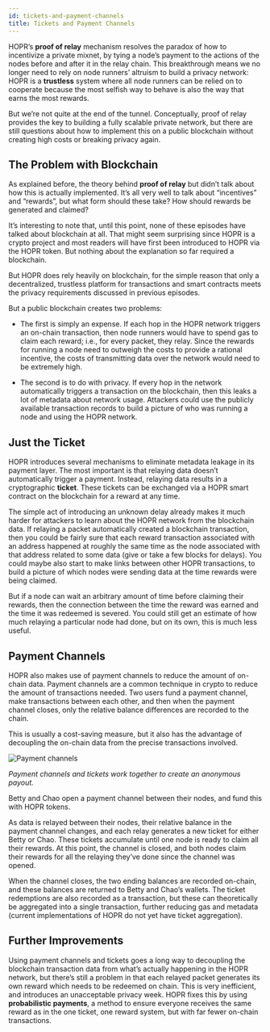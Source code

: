 ```yaml
---
id: tickets-and-payment-channels
title: Tickets and Payment Channels
---
```


HOPR’s **proof of relay** mechanism resolves the paradox of how to incentivize a private mixnet, by tying a node’s payment to the actions of the nodes before and after it in the relay chain. This breakthrough means we no longer need to rely on node runners’ altruism to build a privacy network: HOPR is a **trustless** system where all node runners can be relied on to cooperate because the most selfish way to behave is also the way that earns the most rewards.

But we’re not quite at the end of the tunnel. Conceptually, proof of relay provides the key to building a fully scalable private network, but there are still questions about how to implement this on a public blockchain without creating high costs or breaking privacy again.

## The Problem with Blockchain

As explained before, the theory behind **proof of relay** but didn’t talk about how this is actually implemented. It’s all very well to talk about “incentives” and “rewards”, but what form should these take? How should rewards be generated and claimed?

It’s interesting to note that, until this point, none of these episodes have talked about blockchain at all. That might seem surprising since HOPR is a crypto project and most readers will have first been introduced to HOPR via the HOPR token. But nothing about the explanation so far required a blockchain.

But HOPR does rely heavily on blockchain, for the simple reason that only a decentralized, trustless platform for transactions and smart contracts meets the privacy requirements discussed in previous episodes.

But a public blockchain creates two problems:

- The first is simply an expense. If each hop in the HOPR network triggers an on-chain transaction, then node runners would have to spend gas to claim each reward; i.e., for every packet, they relay. Since the rewards for running a node need to outweigh the costs to provide a rational incentive, the costs of transmitting data over the network would need to be extremely high.

- The second is to do with privacy. If every hop in the network automatically triggers a transaction on the blockchain, then this leaks a lot of metadata about network usage. Attackers could use the publicly available transaction records to build a picture of who was running a node and using the HOPR network.

## Just the Ticket

HOPR introduces several mechanisms to eliminate metadata leakage in its payment layer. The most important is that relaying data doesn’t automatically trigger a payment. Instead, relaying data results in a cryptographic **ticket**. These tickets can be exchanged via a HOPR smart contract on the blockchain for a reward at any time.

The simple act of introducing an unknown delay already makes it much harder for attackers to learn about the HOPR network from the blockchain data. If relaying a packet automatically created a blockchain transaction, then you could be fairly sure that each reward transaction associated with an address happened at roughly the same time as the node associated with that address related to some data (give or take a few blocks for delays). You could maybe also start to make links between other HOPR transactions, to build a picture of which nodes were sending data at the time rewards were being claimed.

But if a node can wait an arbitrary amount of time before claiming their rewards, then the connection between the time the reward was earned and the time it was redeemed is severed. You could still get an estimate of how much relaying a particular node had done, but on its own, this is much less useful.

## Payment Channels

HOPR also makes use of payment channels to reduce the amount of on-chain data. Payment channels are a common technique in crypto to reduce the amount of transactions needed. Two users fund a payment channel, make transactions between each other, and then when the payment channel closes, only the relative balance differences are recorded to the chain.

This is usually a cost-saving measure, but it also has the advantage of decoupling the on-chain data from the precise transactions involved.

![Payment channels](/img/core/payment_channels.gif)

_Payment channels and tickets work together to create an anonymous payout._

Betty and Chao open a payment channel between their nodes, and fund this with HOPR tokens.

As data is relayed between their nodes, their relative balance in the payment channel changes, and each relay generates a new ticket for either Betty or Chao. These tickets accumulate until one node is ready to claim all their rewards. At this point, the channel is closed, and both nodes claim their rewards for all the relaying they’ve done since the channel was opened.

When the channel closes, the two ending balances are recorded on-chain, and these balances are returned to Betty and Chao’s wallets. The ticket redemptions are also recorded as a transaction, but these can theoretically be aggregated into a single transaction, further reducing gas and metadata (current implementations of HOPR do not yet have ticket aggregation).

## Further Improvements

Using payment channels and tickets goes a long way to decoupling the blockchain transaction data from what’s actually happening in the HOPR network, but there’s still a problem in that each relayed packet generates its own reward which needs to be redeemed on chain. This is very inefficient, and introduces an unacceptable privacy week. HOPR fixes this by using **probabilistic payments**, a method to ensure everyone receives the same reward as in the one ticket, one reward system, but with far fewer on-chain transactions.
